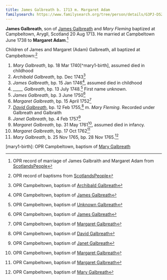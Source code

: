 ```yaml
---
title: James Galbreath b. 1713 m. Margaret Adam
familysearch: https://www.familysearch.org/tree/person/details/G3PJ-D5Z
---
```

**James Galbreath**, son of [James Galbreath](galbreath-james-1672.md) and *Mary Fleming* baptized at Campbeltown, Arygll, Scotland 20 Aug 1713. He married at Campbeltown June 1738 to **Margaret Adam**.[^marriage]

Children of James and Margaret (Adam) Galbreath, all baptized at Campbeltown:[^children]

1. *Mary Galbreath*, bp. 18 Mar 1740[^mary1-birth], assumed died in childhood
2. *Archibald Galbreath*, bp. Dec 1743[^archibald-birth]
3. *James Galbreath*, bp. 15 Jan 1746[^james1-birth], assumed died in childhood
4. *\_\_\_\_\_ Galbreath*, bp. 13 July 1748.[^unknown-birth] First name unknown.
5. *James Galbreath*, bp. 3 June 1750[^james2-birth]
6. *Margaret Galbreath*, bp. 15 April 1752[^margaret1-birth]
7. [*David Galbreath*](galbreath-david-1755.md), bp. 12 Feb 1755,[^david-birth] m. *Mary Fleming*.  Recorded under Galbreath and Galbraith
8. *Janet Galbreath*, bp. 4 Feb 1757[^janet-birth]
9. *Margaret Galbreath*, bp. 31 May 1761[^margaret2-birth], assumed died in infancy.
10. *Margaret Galbreath*, bp. 17 Oct 1762[^margaret3-birth]
11. *Mary Galbreath*, b. 25 Nov 1765, bp. 28 Nov 1765.[^mary2-birth]

[^marriage]: OPR record of marriage of James Galbraith and Margaret Adam from [ScotlandsPeople](https://www.scotlandspeople.gov.uk/record-results?search_type=people&event=M&record_type%5B0%5D=opr_marriages&church_type=Old%20Parish%20Registers&dl_cat=church&dl_rec=church-banns-marriages&surname=galbraith&surname_so=exact&forename_so=starts&sex=M&spouse_name=adam&spouse_name_so=exact&from_year=1738&to_year=1738&record=Church%20of%20Scotland%20%28old%20parish%20registers%29%20Roman%20Catholic%20Church%20Other%20churches)

[^children]: OPR record of baptisms from [ScotlandsPeople](https://www.scotlandspeople.gov.uk/record-results?search_type=people&event=%28B%20OR%20C%20OR%20S%29&record_type%5B0%5D=opr_births&church_type=Old%20Parish%20Registers&dl_cat=church&dl_rec=church-births-baptisms&surname=galbreath&surname_so=fuzzy&forename_so=starts&from_year=1740&to_year=1765&parent_names_so=soundex&parent_name_two=adam&parent_name_two_so=fuzzy&county=ARGYLL&record=Church%20of%20Scotland%20%28old%20parish%20registers%29%20Roman%20Catholic%20Church%20Other%20churches&rd_real_name%5B0%5D=CAMPBELTOWN%20%28LANDWARD%29%20OR%20CAMPBELTOWN%20%28BURGH%29%20OR%20CAMPBELTOWN&rd_display_name%5B0%5D=CAMPBELTOWN%20%28LANDWARD%29%7CCAMPBELTOWN%20%28BURGH%29%7CCAMPBELTOWN_CAMPBELTOWN&rd_label%5B0%5D=CAMPBELTOWN&rd_name%5B0%5D=CAMPBELTOWN%20%2ALANDWARD%2A%20OR%20CAMPBELTOWN%20%2ABURGH%2A%20OR%20CAMPBELTOWN&sort=asc&order=Date&field=year)

[mary1-birth]: OPR Campbeltown, baptism of [Mary Galbreath](/sources/opr-campbeltown-births.md#1740-03-18-mary-galbreath)

[^archibald-birth]: OPR Campbeltown, baptism of [Archibald Galbreath](/sources/opr-campbeltown-births.md#1743-12-00-archibald-galbreath)

[^james1-birth]:  OPR Campbeltown, baptism of [James Galbreath](/sources/opr-campbeltown-births.md#1746-01-15-james-galbreath)

[^unknown-birth]: OPR Campbeltown, baptism of [Unknown Galbreath](/sources/opr-campbeltown-births.md#1748-07-13-unknown-galbreath)

[^james2-birth]:  OPR Campbeltown, baptism of [James Galbreath](/sources/opr-campbeltown-births.md#1750-06-03-james-galbreath)

[^margaret1-birth]: OPR Campbeltown, baptism of [Margaret Galbreath](/sources/opr-campbeltown-births.md#1752-04-15-margaret-galbreath)

[^david-birth]: OPR Campbeltown, baptism of [David Galbreath](/sources/opr-campbeltown-births.md#1755-02-12-david-galbraith)

[^janet-birth]: OPR Campbeltown, baptism of [Janet Galbreath](/sources/opr-campbeltown-births.md#1757-02-04-janet-galbreath)

[^margaret2-birth]: OPR Campbeltown, baptism of [Margaret Galbreath](/sources/opr-campbeltown-births.md#1761-05-31-margaret-galbreath)

[^margaret3-birth]: OPR Campbeltown, baptism of [Margaret Galbreath](/sources/opr-campbeltown-births.md#1762-10-17-margaret-galbreath)

[^mary2-birth]: OPR Campbeltown, baptism of [Mary Galbreath](/sources/opr-campbeltown-births.md#1765-11-28-mary-galbreath)
